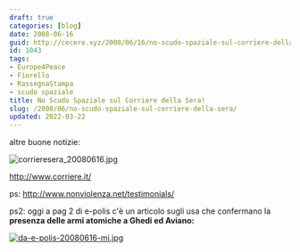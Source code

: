 ```yaml
---
draft: true
categories: [blog]
date: 2008-06-16
guid: http://cecere.xyz/2008/06/16/no-scudo-spaziale-sul-corriere-della-sera/
id: 1043
tags:
- Europe4Peace
- Fiorello
- RassegnaStampa
- scudo spaziale
title: No Scudo Spaziale sul Corriere della Sera!
slug: /2008/06/no-scudo-spaziale-sul-corriere-della-sera/
updated: 2022-03-22
---
```


altre buone notizie:

![corrieresera_20080616.jpg](http://cecere.xyz/wp-content/uploads/sites/3/2008/06/corrieresera_20080616.jpg)</p> 

http://www.corriere.it/</a>
  
ps: <http://www.nonviolenza.net/testimonials/>

ps2: oggi a pag 2 di e-polis c'è un articolo sugli usa che confermano la **presenza delle armi atomiche a Ghedi ed Aviano:**
  
[![da-e-polis-20080616-mi.jpg](http://cecere.xyz/wp-content/uploads/sites/3/2008/06/da-e-polis-20080616-mi.jpg)](http://cecere.xyz/wp-content/uploads/sites/3/2008/06/e-polis_20080616_mi.pdf "e-polis_20080616_mi.pdf")